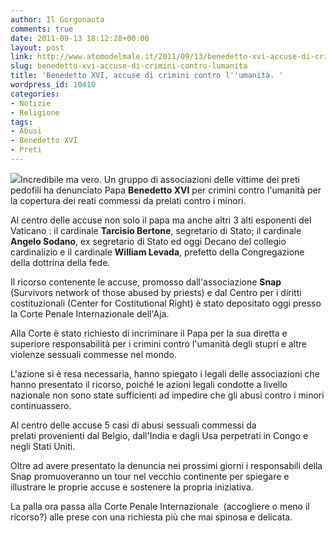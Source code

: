 ```yaml
---
author: Il Gorgonauta
comments: true
date: 2011-09-13 18:12:28+00:00
layout: post
link: http://www.atomodelmale.it/2011/09/13/benedetto-xvi-accuse-di-crimini-contro-lumanita/
slug: benedetto-xvi-accuse-di-crimini-contro-lumanita
title: 'Benedetto XVI, accuse di crimini contro l''umanità. '
wordpress_id: 10410
categories:
- Notizie
- Religione
tags:
- Abusi
- Benedetto XVI
- Preti
---
```


[![](http://www.atomodelmale.it/wp-content/uploads/2011/09/Benedetto-XVI-300x205.jpg)](http://www.atomodelmale.it/wp-content/uploads/2011/09/Benedetto-XVI.jpg)Incredibile ma vero. Un gruppo di associazioni delle vittime dei preti pedofili ha denunciato Papa **Benedetto XVI** per crimini contro l'umanità per la copertura dei reati commessi da prelati contro i minori.

Al centro delle accuse non solo il papa ma anche altri 3 alti esponenti del Vaticano : il cardinale **Tarcisio Bertone**, segretario di Stato; il cardinale **Angelo Sodano**, ex segretario di Stato ed oggi Decano del collegio cardinalizio e il cardinale **William Levada**, prefetto della Congregazione della dottrina della fede.

Il ricorso contenente le accuse, promosso dall'associazione **Snap** (Survivors network of those abused by priests) e dal Centro per i diritti costituzionali (Center for Costitutional Right) è stato depositato oggi presso la Corte Penale Internazionale dell'Aja.

Alla Corte è stato richiesto di incriminare il Papa per la sua diretta e superiore responsabilità per i crimini contro l'umanità degli stupri e altre violenze sessuali commesse nel mondo.


L'azione si è resa necessaria, hanno spiegato i legali delle associazioni che hanno presentato il ricorso, poiché le azioni legali condotte a livello nazionale non sono state sufficienti ad impedire che gli abusi contro i minori continuassero.

Al centro delle accuse 5 casi di abusi sessuali commessi da prelati provenienti dal Belgio, dall'India e dagli Usa perpetrati in Congo e negli Stati Uniti.

Oltre ad avere presentato la denuncia nei prossimi giorni i responsabili della Snap promuoveranno un tour nel vecchio continente per spiegare e illustrare le proprie accuse e sostenere la propria iniziativa.

La palla ora passa alla Corte Penale Internazionale  (accogliere o meno il ricorso?) alle prese con una richiesta più che mai spinosa e delicata.
